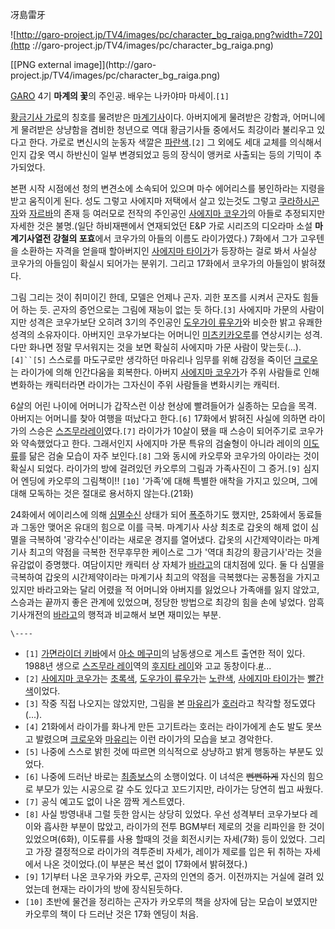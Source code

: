 冴島雷牙

![http://garo-project.jp/TV4/images/pc/character_bg_raiga.png?width=720](http
://garo-project.jp/TV4/images/pc/character_bg_raiga.png)

[[PNG external image]](http://garo-
project.jp/TV4/images/pc/character_bg_raiga.png)

[GARO](GARO.md) 4기 **마계의 꽃**의 주인공. 배우는 나카야마 마세이.`[1]`

[황금기사 가로](%ED%99%A9%EA%B8%88%EA%B8%B0%EC%82%AC%20%EA%B0%80%EB%A1%9C.md)의
칭호를 물려받은 [마계기사](%EB%A7%88%EA%B3%84%EA%B8%B0%EC%82%AC.md)이다. 아버지에게 물려받은 강함과,
어머니에게 물려받은 상냥함을 겸비한 청년으로 역대 황금기사들 중에서도 최강이라 불리우고 있다고 한다. 가로로 변신시의 눈동자 색깔은
[파란색](%ED%8C%8C%EB%9E%80%EC%83%89.md).`[2]` 그 외에도 세대 교체를 의식해서인지 갑옷 역시 하반신이
일부 변경되었고 등의 장식이 앵커로 사출되는 등의 기믹이 추가되었다.

본편 시작 시점에선 청의 변견소에 소속되어 있으며 마수 에어리스를 봉인하라는 지령을 받고 움직이게 된다. 성도 그렇고 사에지마 저택에서 살고
있는것도 그렇고 [쿠라하시곤자](%EC%BF%A0%EB%9D%BC%ED%95%98%EC%8B%9C%20%EA%B3%A4%EC%9E%90.md)와
[자르바](%EC%9E%90%EB%A5%B4%EB%B0%94.md)의 존재 등 여러모로 전작의 주인공인 [사에지마 코우가](%EC%82%AC%EC%97%90%EC%A7%80%EB%A7%88%20%EC%BD%94%EC%9A%B0%EA%B0%80.md)의 아들로 추정되지만
자세한 것은 불명.(일단 하비재팬에서 연재되었던 E&P 가로 시리즈의 디오라마 소설 **마계기사열전 강철의 포효**에서 코우가의 아들의
이름도 라이가였다.) 7화에서 그가 고우텐을 소환하는 자격을 얻을때 할아버지인 [사에지마 타이가](%EC%82%AC%EC%97%90%EC%A7%80%EB%A7%88%20%ED%83%80%EC%9D%B4%EA%B0%80.md)가 등장하는 걸로 봐서 사실상 코우가의 아들임이
확실시 되어가는 분위기. 그리고 17화에서 코우가의 아들임이 밝혀졌다.

그림 그리는 것이 취미이긴 한데, 모델은 언제나 곤자. 괴한 포즈를 시켜서 곤자도 힘들어 하는 듯. 곤자의 증언으로는 그림에 재능이 없는 듯
하다.`[3]` 사에지마 가문의 사람이지만 성격은 코우가보단 오히려 3기의 주인공인 [도우가이 류우가](%EB%8F%84%EC%9A%B0%EA%B0%80%EC%9D%B4%20%EB%A5%98%EC%9A%B0%EA%B0%80.md)와 비슷한 밝고 유쾌한 성격의 소유자이다.
아버지인 코우가보다는 어머니인 [미츠키카오루](%EB%AF%B8%EC%B8%A0%ED%82%A4%20%EC%B9%B4%EC%98%A4%EB%A3%A8.md)를 연상시키는
성격. 다만 화나면 정말 무서워지는 것을 보면 확실히 사에지마 가문 사람이 맞는듯(...).`[4]``[5]` 스스로를 마도구로만 생각하던
마유리나 임무를 위해 감정을 죽이던 [크로우](%ED%81%AC%EB%A1%9C%EC%9A%B0%28GARO%29.md)는 라이가에
의해 인간다움을 회복한다. 아버지 [사에지마 코우가](%EC%82%AC%EC%97%90%EC%A7%80%EB%A7%88%20%EC%BD%94%EC%9A%B0%EA%B0%80.md)가 주위 사람들로 인해 변화하는 캐릭터라면 라이가는 그자신이 주위 사람들을 변화시키는 캐릭터.

6살의 어린 나이에 어머니가 갑작스런 이상 현상에 빨려들어가 실종하는 모습을 목격. 아버지는 어머니를 찾아 여행을 떠났다고 한다.`[6]`
17화에서 밝혀진 사실에 의하면 라이가의 스승은 [스즈무라레이](%EC%8A%A4%EC%A6%88%EB%AC%B4%EB%9D%BC%20%EB%A0%88%EC%9D%B4.md)였다.`[7]`
라이가가 10살이 됐을 때 스승이 되어주기로 코우가와 약속했었다고 한다. 그래서인지 사에지마 가문 특유의 검술형이 아니라 레이의
[이도류](%EC%9D%B4%EB%8F%84%EB%A5%98.md)를 닮은 검술 모습이 자주 보인다.`[8]` 그와 동시에 카오루와
코우가의 아이라는 것이 확실시 되었다. 라이가의 방에 걸려있던 카오루의 그림과 가족사진이 그 증거.`[9]` 심지어 엔딩에 카오루의
그림책이!! `[10]` '가족'에 대해 특별한 애착을 가지고 있으며, 그에 대해 모독하는 것은 절대로 용서하지 않는다.(21화)

24화에서 에이리스에 의해 [심멸수신](%EC%8B%AC%EB%A9%B8%EC%88%98%EC%8B%A0.md) 상태가 되어
[폭주](%ED%8F%AD%EC%A3%BC.md)하기도 했지만, 25화에서 동료들과 그동안 맺어온 유대의 힘으로 이를 극복. 마계기사
사상 최초로 갑옷의 해제 없이 심멸을 극복하여 '광각수신'이라는 새로운 경지를 열어냈다. 갑옷의 시간제약이라는 마계기사 최고의 약점을 극복한
전무후무한 케이스로 그가 '역대 최강의 황금기사'라는 것을 유감없이 증명했다. 여담이지만 캐릭터 상 자체가
[바라고](%EB%B0%94%EB%9D%BC%EA%B3%A0.md)의 대치점에 있다. 둘 다 심멸을 극복하여 갑옷의 시간제약이라는
마계기사 최고의 약점을 극복했다는 공통점을 가지고 있지만 바라고와는 달리 어렸을 적 어머니와 아버지를 잃었으나 가족애를 잃지 않았고,
스승과는 끝까지 좋은 관계에 있었으며, 정당한 방법으로 최강의 힘을 손에 넣었다. 암흑기사개전의
[바라고](%EB%B0%94%EB%9D%BC%EA%B3%A0.md)의 행적과 비교해서 보면 재미있는 부분.

`\----`

  * `[1]` [가면라이더 키바](%EA%B0%80%EB%A9%B4%EB%9D%BC%EC%9D%B4%EB%8D%94%20%ED%82%A4%EB%B0%94.md)에서 [아소 메구미](%EC%95%84%EC%86%8C%20%EB%A9%94%EA%B5%AC%EB%AF%B8.md)의 남동생으로 게스트 출연한 적이 있다. 1988년 생으로 [스즈무라 레이](%EC%8A%A4%EC%A6%88%EB%AC%B4%EB%9D%BC%20%EB%A0%88%EC%9D%B4.md)역의 [후지타 레이](%ED%9B%84%EC%A7%80%ED%83%80%20%EB%A0%88%EC%9D%B4.md)와 고교 동창이다.[#](http://dogatch.jp/news/tx/23844)...
  * `[2]` [사에지마 코우가](%EC%82%AC%EC%97%90%EC%A7%80%EB%A7%88%20%EC%BD%94%EC%9A%B0%EA%B0%80.md)는 [초록색](%EC%B4%88%EB%A1%9D%EC%83%89.md), [도우가이 류우가](%EB%8F%84%EC%9A%B0%EA%B0%80%EC%9D%B4%20%EB%A5%98%EC%9A%B0%EA%B0%80.md)는 [노란색](%EB%85%B8%EB%9E%80%EC%83%89.md), [사에지마 타이가](%EC%82%AC%EC%97%90%EC%A7%80%EB%A7%88%20%ED%83%80%EC%9D%B4%EA%B0%80.md)는 [빨간색](%EB%B9%A8%EA%B0%84%EC%83%89.md)이었다.
  * `[3]` 작중 직접 나오지는 않았지만, 그림을 본 [마유리](%EB%A7%88%EC%9C%A0%EB%A6%AC.md)가 [호러](%ED%98%B8%EB%9F%AC%28GARO%29.md)라고 착각할 정도였다(...).
  * `[4]` 21화에서 라이가를 화나게 만든 고기트라는 호러는 라이가에게 손도 발도 못쓰고 발렸으며 [크로우](%ED%81%AC%EB%A1%9C%EC%9A%B0%28GARO%29.md)와 [마유리](%EB%A7%88%EC%9C%A0%EB%A6%AC.md)는 이런 라이가의 모습을 보고 경악한다.
  * `[5]` 나중에 스스로 밝힌 것에 따르면 의식적으로 상냥하고 밝게 행동하는 부분도 있었다.
  * `[6]` 나중에 드러난 바로는 [최종보스](%EC%97%90%EC%9D%B4%EB%A6%AC%EC%8A%A4%28GARO%29.md)의 소행이었다. 이 녀석은 <del>뻔뻔하게</del> 자신의 힘으로 부모가 있는 시공으로 갈 수도 있다고 꼬드기지만, 라이가는 당연히 씹고 싸웠다.
  * `[7]` 공식 예고도 없이 나온 깜짝 게스트였다.
  * `[8]` 사실 방영내내 그럴 듯한 암시는 상당히 있었다. 우선 성격부터 코우가보다 레이와 흡사한 부분이 많았고, 라이가의 전투 BGM부터 제로의 것을 리파인을 한 것이 있었으며(6화), 이도류를 사용 할때의 것을 회전시키는 자세(7화) 등이 있었다. 그리고 가장 결정적으로 라이가의 격투준비 자세가, 레이가 제로를 입은 뒤 취하는 자세에서 나온 것이었다.(이 부분은 복선 없이 17화에서 밝혀졌다.)
  * `[9]` 1기부터 나온 코우가와 카오루, 곤자의 인연의 증거. 이전까지는 거실에 걸려 있었는데 현재는 라이가의 방에 장식된듯하다.
  * `[10]` 초반에 물건을 정리하는 곤자가 카오루의 책을 상자에 담는 모습이 보였지만 카오루의 책이 다 드러난 것은 17화 엔딩이 처음.

